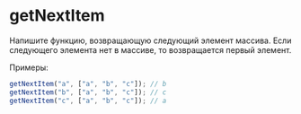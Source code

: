 # getNextItem

Напишите функцию, возвращающую следующий элемент массива. Если следующего элемента нет в массиве, то возвращается первый элемент.

Примеры:

```javascript
getNextItem("a", ["a", "b", "c"]); // b
getNextItem("b", ["a", "b", "c"]); // c
getNextItem("c", ["a", "b", "c"]); // a
```
